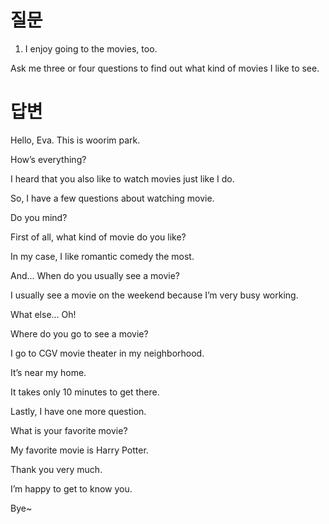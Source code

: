 # 질문

1. I enjoy going to the movies, too.

Ask me three or four questions to find out what kind of movies I like to see.

# 답변

Hello, Eva. This is woorim park.

How’s everything?

I heard that you also like to watch movies just like I do.

So, I have a few questions about watching movie.

Do you mind?

First of all, what kind of movie do you like?

In my case, I like romantic comedy the most.

And... When do you usually see a movie?

I usually see a movie on the weekend because I’m very busy working.

What else... Oh!

Where do you go to see a movie?

I go to CGV movie theater in my neighborhood.

It’s near my home.

It takes only 10 minutes to get there.

Lastly, I have one more question.

What is your favorite movie?

My favorite movie is Harry Potter.

Thank you very much.

I’m happy to get to know you.

Bye~